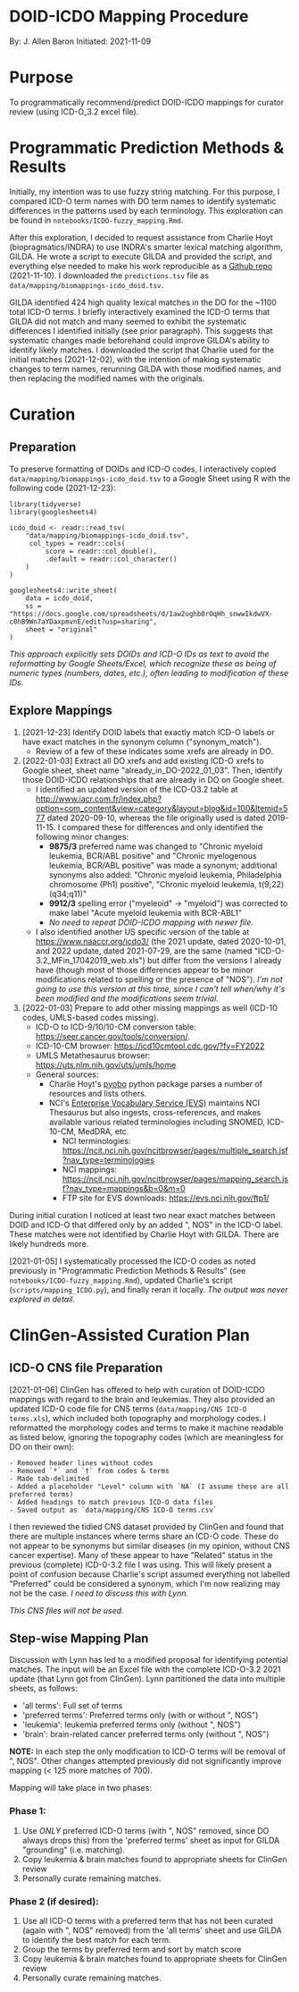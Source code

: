 # DOID-ICDO Mapping Procedure
By: J. Allen Baron
Initiated: 2021-11-09

# Purpose
To programmatically recommend/predict DOID-ICDO mappings for curator review (using ICD-O_3.2 excel file).


# Programmatic Prediction Methods & Results

Initially, my intention was to use fuzzy string matching. For this purpose, I compared ICD-O term names with DO term names to identify systematic differences in the patterns used by each terminology. This exploration can be found in `notebooks/ICDO-fuzzy_mapping.Rmd`.

After this exploration, I decided to request assistance from Charlie Hoyt (biopragmatics/INDRA) to use INDRA's smarter lexical matching algorithm, GILDA. He wrote a script to execute GILDA and provided the script, and everything else needed to make his work reproducible as a [Github repo](https://github.com/cthoyt/icdo-doid-mappings) (2021-11-10). I downloaded the `predictions.tsv` file as `data/mapping/biomappings-icdo_doid.tsv`.

GILDA identified 424 high quality lexical matches in the DO for the ~1100 total ICD-O terms. I briefly interactively examined the ICD-O terms that GILDA did not match and many seemed to exhibit the systematic differences I identified initially (see prior paragraph). This suggests that systematic changes made beforehand could improve GILDA's ability to identify likely matches. I downloaded the script that Charlie used for the initial matches (2021-12-02), with the intention of making systematic changes to term names, rerunning GILDA with those modified names, and then replacing the modified names with the originals.


# Curation

## Preparation

To preserve formatting of DOIDs and ICD-O codes, I interactively copied `data/mapping/biomappings-icdo_doid.tsv` to a Google Sheet using R with the following code (2021-12-23):

```
library(tidyverse)
library(googlesheets4)

icdo_doid <- readr::read_tsv(
    "data/mapping/biomappings-icdo_doid.tsv",
     col_types = readr::cols(
         score = readr::col_double(),
         .default = readr::col_character()
    )
)

googlesheets4::write_sheet(
    data = icdo_doid,
    ss = "https://docs.google.com/spreadsheets/d/1aw2ughb0rOqHh_snwwIkdwVX-c0hB9Wn7aYDaxpmvnE/edit?usp=sharing",
    sheet = "original"
)
```

_This approach explicitly sets DOIDs and ICD-O IDs as text to avoid the reformatting by Google Sheets/Excel, which recognize these as being of numeric types (numbers, dates, etc.), often leading to modification of these IDs._


## Explore Mappings

1. [2021-12-23] Identify DOID labels that exactly match ICD-O labels or have exact matches in the synonym column ("synonym_match").
    - Review of a few of these indicates some xrefs are already in DO.
2. [2022-01-03] Extract all DO xrefs and add existing ICD-O xrefs to Google sheet, sheet name "already_in_DO-2022_01_03". Then, identify those DOID-ICDO relationships that are already in DO on Google sheet.
    - I identified an updated version of the ICD-O3.2 table at http://www.iacr.com.fr/index.php?option=com_content&view=category&layout=blog&id=100&Itemid=577 dated 2020-09-10, whereas the file originally used is dated 2019-11-15. I compared these for differences and only identified the following minor changes:
        - **9875/3** preferred name was changed to "Chronic myeloid leukemia, BCR/ABL positive" and "Chronic myelogenous leukemia, BCR/ABL positive" was made a synonym; additional synonyms also added: "Chronic myeloid leukemia, Philadelphia chromosome (Ph1) positive", "Chronic myeloid leukemia, t(9;22)(q34;q11)"
        - **9912/3** spelling error ("myeleoid" -> "myeloid") was corrected to make label "Acute myeloid leukemia with BCR-ABL1"
        - _No need to repeat DOID-ICDO mapping with newer file._
    - I also identified another US specific version of the table at https://www.naaccr.org/icdo3/ (the 2021 update, dated 2020-10-01, and 2022 update, dated 2021-07-29, are the same (named "ICD-O-3.2_MFin_17042019_web.xls") but differ from the versions I already have (though most of those differences appear to be minor modifications related to spelling or the presence of "NOS"). _I'm not going to use this version at this time, since I can't tell when/why it's been modified and the modifications seem trivial._
3. [2022-01-03] Prepare to add other missing mappings as well (ICD-10 codes, UMLS-based codes missing).
    - ICD-O to ICD-9/10/10-CM conversion table: https://seer.cancer.gov/tools/conversion/.
    - ICD-10-CM browser: https://icd10cmtool.cdc.gov/?fy=FY2022
    - UMLS Metathesaurus browser: https://uts.nlm.nih.gov/uts/umls/home
    - General sources:
        - Charlie Hoyt's [pyobo](https://github.com/pyobo/pyobo/issues/28) python package parses a number of resources and lists others.
        - NCI's [Enterprise Vocabulary Service (EVS)](https://evs.nci.nih.gov/) maintains NCI Thesaurus but also ingests, cross-references, and makes available various related terminologies including SNOMED, ICD-10-CM, MedDRA, etc.
            - NCI terminologies: https://ncit.nci.nih.gov/ncitbrowser/pages/multiple_search.jsf?nav_type=terminologies
            - NCI mappings: https://ncit.nci.nih.gov/ncitbrowser/pages/mapping_search.jsf?nav_type=mappings&b=0&m=0
            - FTP site for EVS downloads: https://evs.nci.nih.gov/ftp1/

During initial curation I noticed at least two near exact matches between DOID and ICD-O that differed only by an added ", NOS" in the ICD-O label. These matches were not identified by Charlie Hoyt with GILDA. There are likely hundreds more.

[2021-01-05] I systematically processed the ICD-O codes as noted previously in "Programmatic Prediction Methods & Results" (see `notebooks/ICDO-fuzzy_mapping.Rmd`), updated Charlie's script (`scripts/mapping_ICDO.py`), and finally reran it locally. _The output was never explored in detail._



# ClinGen-Assisted Curation Plan

## ICD-O CNS file Preparation

[2021-01-06] ClinGen has offered to help with curation of DOID-ICDO mappings with regard to the brain and leukemias. They also provided an updated ICD-O code file for CNS terms (`data/mapping/CNS ICD-O terms.xls`), which included both topography and morphology codes. I reformatted the morphology codes and terms to make it machine readable as listed below, ignoring the topography codes (which are meaningless for DO on their own):

    - Removed header lines without codes
    - Removed `*` and `†` from codes & terms
    - Made tab-delimited
    - Added a placeholder "Level" column with `NA` (I assume these are all preferred terms)
    - Added headings to match previous ICD-O data files
    - Saved output as `data/mapping/CNS ICD-O terms.csv`

I then reviewed the tidied CNS dataset provided by ClinGen and found that there are multiple instances where terms share an ICD-O code. These do not appear to be synonyms but similar diseases (in my opinion, without CNS cancer expertise). Many of these appear to have "Related" status in the previous (complete) ICD-0-3.2 file I was using. This will likely present a point of confusion because Charlie's script assumed everything not labelled "Preferred" could be considered a synonym, which I'm now realizing may not be the case. _I need to discuss this with Lynn._

_This CNS files will not be used._


## Step-wise Mapping Plan

Discussion with Lynn has led to a modified proposal for identifying potential matches. The input will be an Excel file with the complete ICD-O-3.2 2021 update (that Lynn got from ClinGen). Lynn partitioned the data into multiple sheets, as follows:

- 'all terms': Full set of terms
- 'preferred terms': Preferred terms only (with or without ", NOS")
- 'leukemia': leukemia preferred terms only (without ", NOS")
- 'brain': brain-related cancer preferred terms only (without ", NOS")

**NOTE:** In each step the only modification to ICD-O terms will be removal of ", NOS". Other changes attempted previously did not significantly improve mapping (< 125 more matches of 700).

Mapping will take place in two phases:

### Phase 1:

1. Use _ONLY_ preferred ICD-O terms (with ", NOS" removed, since DO always drops this) from the 'preferred terms' sheet as input for GILDA "grounding" (i.e. matching).
2. Copy leukemia & brain matches found to appropriate sheets for ClinGen review
3. Personally curate remaining matches.




### Phase 2 (if desired):

1. Use all ICD-O terms with a preferred term that has not been curated (again with ", NOS" removed) from the 'all terms' sheet and use GILDA to identify the best match for each term.
2. Group the terms by preferred term and sort by match score
3. Copy leukemia & brain matches found to appropriate sheets for ClinGen review
4. Personally curate remaining matches.
